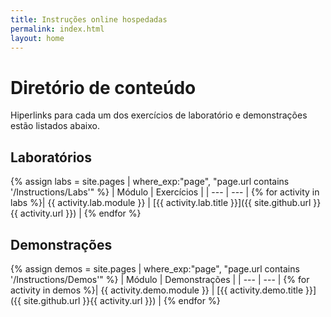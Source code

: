```yaml
---
title: Instruções online hospedadas
permalink: index.html
layout: home
---
```


# Diretório de conteúdo

Hiperlinks para cada um dos exercícios de laboratório e demonstrações estão listados abaixo.

## Laboratórios

{% assign labs = site.pages | where_exp:"page", "page.url contains '/Instructions/Labs'" %}
| Módulo | Exercícios |
| --- | --- | 
{% for activity in labs  %}| {{ activity.lab.module }} | [{{ activity.lab.title }}]({{ site.github.url }}{{ activity.url }}) |
{% endfor %}

## Demonstrações

{% assign demos = site.pages | where_exp:"page", "page.url contains '/Instructions/Demos'" %}
| Módulo | Demonstrações |
| --- | --- | 
{% for activity in demos  %}| {{ activity.demo.module }} | [{{ activity.demo.title }}]({{ site.github.url }}{{ activity.url }}) |
{% endfor %}
